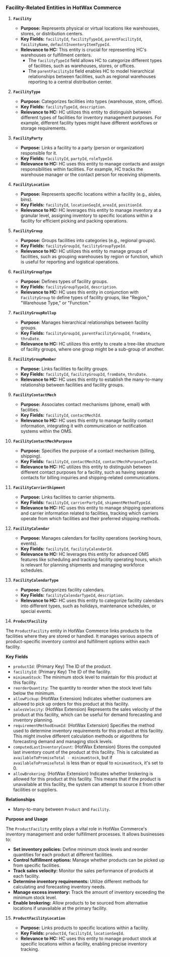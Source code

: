 ### Facility-Related Entities in HotWax Commerce

1.  **`Facility`**

    *   **Purpose:** Represents physical or virtual locations like warehouses, stores, or distribution centers.
    *   **Key Fields:** `facilityId`, `facilityTypeId`, `parentFacilityId`, `facilityName`, `defaultInventoryItemTypeId`.
    *   **Relevance to HC:** This entity is crucial for representing HC's warehouses or fulfillment centers.
        *   The `facilityTypeId` field allows HC to categorize different types of facilities, such as warehouses, stores, or offices.
        *   The `parentFacilityId` field enables HC to model hierarchical relationships between facilities, such as regional warehouses reporting to a central distribution center.

2.  **`FacilityType`**

    *   **Purpose:** Categorizes facilities into types (warehouse, store, office).
    *   **Key Fields:** `facilityTypeId`, `description`.
    *   **Relevance to HC:** HC utilizes this entity to distinguish between different types of facilities for inventory management purposes. For example, different facility types might have different workflows or storage requirements.

3.  **`FacilityParty`**

    *   **Purpose:** Links a facility to a party (person or organization) responsible for it.
    *   **Key Fields:** `facilityId`, `partyId`, `roleTypeId`.
    *   **Relevance to HC:** HC uses this entity to manage contacts and assign responsibilities within facilities. For example, HC tracks the warehouse manager or the contact person for receiving shipments.

4.  **`FacilityLocation`**

    *   **Purpose:** Represents specific locations within a facility (e.g., aisles, bins).
    *   **Key Fields:** `facilityId`, `locationSeqId`, `areaId`, `positionId`.
    *   **Relevance to HC:** HC leverages this entity to manage inventory at a granular level, assigning inventory to specific locations within a facility for efficient picking and packing operations.

5.  **`FacilityGroup`**

    *   **Purpose:** Groups facilities into categories (e.g., regional groups).
    *   **Key Fields:** `facilityGroupId`, `facilityGroupTypeId`.
    *   **Relevance to HC:** HC utilizes this entity to manage groups of facilities, such as grouping warehouses by region or function, which is useful for reporting and logistical operations.

6.  **`FacilityGroupType`**

    *   **Purpose:** Defines types of facility groups.
    *   **Key Fields:** `facilityGroupTypeId`, `description`.
    *   **Relevance to HC:** HC uses this entity in conjunction with `FacilityGroup` to define types of facility groups, like "Region," "Warehouse Type," or "Function."

7.  **`FacilityGroupRollup`**

    *   **Purpose:** Manages hierarchical relationships between facility groups.
    *   **Key Fields:** `facilityGroupId`, `parentFacilityGroupId`, `fromDate`, `thruDate`.
    *   **Relevance to HC:** HC utilizes this entity to create a tree-like structure of facility groups, where one group might be a sub-group of another.

8.  **`FacilityGroupMember`**

    *   **Purpose:** Links facilities to facility groups.
    *   **Key Fields:** `facilityId`, `facilityGroupId`, `fromDate`, `thruDate`.
    *   **Relevance to HC:** HC uses this entity to establish the many-to-many relationship between facilities and facility groups.

9.  **`FacilityContactMech`**

    *   **Purpose:** Associates contact mechanisms (phone, email) with facilities.
    *   **Key Fields:** `facilityId`, `contactMechId`.
    *   **Relevance to HC:** HC uses this entity to manage facility contact information, integrating it with communication or notification systems within the OMS.

10. **`FacilityContactMechPurpose`**

    *   **Purpose:** Specifies the purpose of a contact mechanism (billing, shipping).
    *   **Key Fields:** `facilityId`, `contactMechId`, `contactMechPurposeTypeId`.
    *   **Relevance to HC:** HC utilizes this entity to distinguish between different contact purposes for a facility, such as having separate contacts for billing inquiries and shipping-related communications.

11. **`FacilityCarrierShipment`**

    *   **Purpose:** Links facilities to carrier shipments.
    *   **Key Fields:** `facilityId`, `carrierPartyId`, `shipmentMethodTypeId`.
    *   **Relevance to HC:** HC uses this entity to manage shipping operations and carrier information related to facilities, tracking which carriers operate from which facilities and their preferred shipping methods.

12. **`FacilityCalendar`**

    *   **Purpose:** Manages calendars for facility operations (working hours, events).
    *   **Key Fields:** `facilityId`, `facilityCalendarId`.
    *   **Relevance to HC:** HC leverages this entity for advanced OMS features like scheduling and tracking facility operating hours, which is relevant for planning shipments and managing workforce schedules.

13. **`FacilityCalendarType`**

    *   **Purpose:** Categorizes facility calendars.
    *   **Key Fields:** `facilityCalendarTypeId`, `description`.
    *   **Relevance to HC:** HC uses this entity to categorize facility calendars into different types, such as holidays, maintenance schedules, or special events.

14. **`ProductFacility`**

The `ProductFacility` entity in HotWax Commerce links products to the facilities where they are stored or handled. It manages various aspects of product-specific inventory control and fulfillment options within each facility.

**Key Fields**

*   `productId`: (Primary Key) The ID of the product.
*   `facilityId`: (Primary Key) The ID of the facility.
*   `minimumStock`: The minimum stock level to maintain for this product at this facility.
*   `reorderQuantity`: The quantity to reorder when the stock level falls below the minimum.
*   `allowPickup`: (HotWax Extension) Indicates whether customers are allowed to pick up orders for this product at this facility.
*   `salesVelocity`: (HotWax Extension) Represents the sales velocity of the product at this facility, which can be useful for demand forecasting and inventory planning.
*   `requirementMethodEnumId`: (HotWax Extension) Specifies the method used to determine inventory requirements for this product at this facility. This might involve different calculation methods or algorithms for forecasting demand and managing stock levels.
*   `computedLastInventoryCount`: (HotWax Extension) Stores the computed last inventory count of the product at this facility. This is calculated as `availableToPromiseTotal - minimumStock`, but if `availableToPromiseTotal` is less than or equal to `minimumStock`, it's set to 0.
*   `allowBrokering`: (HotWax Extension) Indicates whether brokering is allowed for this product at this facility. This means that if the product is unavailable at this facility, the system can attempt to source it from other facilities or suppliers.

**Relationships**

*   Many-to-many between `Product` and `Facility`.

**Purpose and Usage**

The `ProductFacility` entity plays a vital role in HotWax Commerce's inventory management and order fulfillment processes. It allows businesses to:

*   **Set inventory policies:** Define minimum stock levels and reorder quantities for each product at different facilities.
*   **Control fulfillment options:** Manage whether products can be picked up from specific facilities.
*   **Track sales velocity:** Monitor the sales performance of products at each facility.
*   **Determine inventory requirements:** Utilize different methods for calculating and forecasting inventory needs.
*   **Manage excess inventory:** Track the amount of inventory exceeding the minimum stock level.
*   **Enable brokering:** Allow products to be sourced from alternative locations if unavailable at the primary facility.


15. **`ProductFacilityLocation`**

    *   **Purpose:** Links products to specific locations within a facility.
    *   **Key Fields:** `productId`, `facilityId`, `locationSeqId`.
    *   **Relevance to HC:** HC uses this entity to manage product stock at specific locations within a facility, enabling precise inventory tracking.
